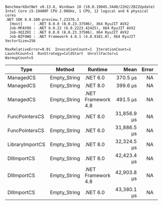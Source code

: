 ```

BenchmarkDotNet v0.13.8, Windows 10 (10.0.19045.3448/22H2/2022Update)
Intel Core i5-10400F CPU 2.90GHz, 1 CPU, 12 logical and 6 physical cores
.NET SDK 8.0.100-preview.7.23376.3
  [Host]     : .NET 8.0.0 (8.0.23.37506), X64 RyuJIT AVX2
  Job-MFAYOO : .NET 6.0.22 (6.0.2223.42425), X64 RyuJIT AVX2
  Job-XQIZOI : .NET 8.0.0 (8.0.23.37506), X64 RyuJIT AVX2
  Job-BZFOWQ : .NET Framework 4.8.1 (4.8.9181.0), X64 RyuJIT VectorSize=256

MaxRelativeError=0.01  InvocationCount=1  IterationCount=1  
LaunchCount=1  RunStrategy=ColdStart  UnrollFactor=1  
WarmupCount=5  

```
| Type            | Method       | Runtime            | Mean        | Error | Median      | Min         | Max         | Allocated |
|---------------- |------------- |------------------- |------------:|------:|------------:|------------:|------------:|----------:|
| ManagedCS       | Empty_String | .NET 6.0           |    370.5 μs |    NA |    370.5 μs |    370.5 μs |    370.5 μs |     640 B |
| ManagedCS       | Empty_String | .NET 8.0           |    399.6 μs |    NA |    399.6 μs |    399.6 μs |    399.6 μs |     400 B |
| ManagedCS       | Empty_String | .NET Framework 4.8 |    491.5 μs |    NA |    491.5 μs |    491.5 μs |    491.5 μs |         - |
| FuncPointersCS  | Empty_String | .NET 8.0           | 31,856.9 μs |    NA | 31,856.9 μs | 31,856.9 μs | 31,856.9 μs |     448 B |
| FuncPointersCS  | Empty_String | .NET 6.0           | 31,886.5 μs |    NA | 31,886.5 μs | 31,886.5 μs | 31,886.5 μs |     688 B |
| LibraryImportCS | Empty_String | .NET 8.0           | 32,324.5 μs |    NA | 32,324.5 μs | 32,324.5 μs | 32,324.5 μs |     400 B |
| DllImportCS     | Empty_String | .NET 8.0           | 42,423.4 μs |    NA | 42,423.4 μs | 42,423.4 μs | 42,423.4 μs |     400 B |
| DllImportCS     | Empty_String | .NET Framework 4.8 | 42,903.8 μs |    NA | 42,903.8 μs | 42,903.8 μs | 42,903.8 μs |         - |
| DllImportCS     | Empty_String | .NET 6.0           | 43,380.1 μs |    NA | 43,380.1 μs | 43,380.1 μs | 43,380.1 μs |     640 B |
